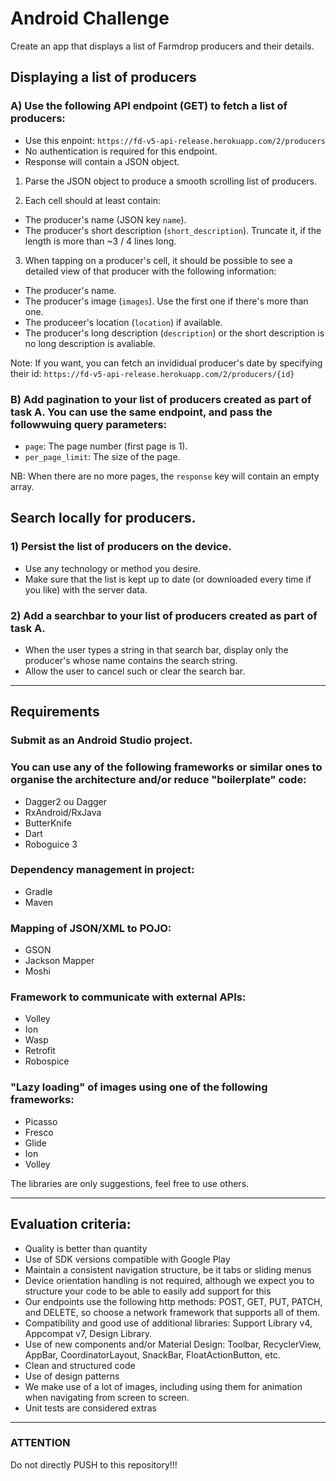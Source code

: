 # Android Challenge

Create an app that displays a list of Farmdrop producers and their details.

## Displaying a list of producers

### A) Use the following API endpoint (GET) to fetch a list of producers: 
- Use this enpoint: `https://fd-v5-api-release.herokuapp.com/2/producers`
- No authentication is required for this endpoint.
- Response will contain a JSON object.

1) Parse the JSON object to produce a smooth scrolling list of producers.

2) Each cell should at least contain:
- The producer's name (JSON key `name`).
- The producer's short description (`short_description`). Truncate it, if the length is more than ~3 / 4 lines long.

3) When tapping on a producer's cell, it should be possible to see a detailed view of that producer with the following information:
- The producer's name.
- The producer's image (`images`). Use the first one if there's more than one.
- The produceer's location (`location`) if available.
- The producer's long description (`description`) or the short description is no long description is avaliable.

Note: If you want, you can fetch an invididual producer's date by specifying their id: `https://fd-v5-api-release.herokuapp.com/2/producers/{id}`

### B) Add pagination to your list of producers created as part of task A. You can use the same endpoint, and pass the followwuing query parameters:
- `page`: The page number (first page is 1).
- `per_page_limit`: The size of the page.

NB: When there are no more pages, the `response` key will contain an empty array.

## Search locally for producers.

### 1) Persist the list of producers on the device.
- Use any technology or method you desire.
- Make sure that the list is kept up to date (or downloaded every time if you like) with the server data.

### 2) Add a searchbar to your list of producers created as part of task A.
- When the user types a string in that search bar, display only the producer's whose name contains the search string.
- Allow the user to cancel such or clear the search bar.


*****

## Requirements

### Submit as an Android Studio project.

### You can use any of the following frameworks or similar ones to organise the architecture and/or reduce "boilerplate" code:
- Dagger2 ou Dagger
- RxAndroid/RxJava
- ButterKnife
- Dart
- Roboguice 3

### Dependency management in project:
- Gradle
- Maven

### Mapping of JSON/XML to POJO:
- GSON
- Jackson Mapper
- Moshi

### Framework to communicate with external APIs:
- Volley
- Ion
- Wasp
- Retrofit
- Robospice

### "Lazy loading" of images using one of the following frameworks:
- Picasso
- Fresco
- Glide
- Ion
- Volley

The libraries are only suggestions, feel free to use others.

*****

## <a name="evaluation_criteria"/>Evaluation criteria:

- Quality is better than quantity
- Use of SDK versions compatible with Google Play
- Maintain a consistent navigation structure, be it tabs or sliding menus
- Device orientation handling is not required, although we expect you to structure your code to be able to easily add support for this
- Our endpoints use the following http methods: POST, GET, PUT, PATCH, and DELETE, so choose a network framework that supports all of them.
- Compatibility and good use of additional libraries: Support Library v4, Appcompat v7, Design Library.
- Use of new components and/or Material Design: Toolbar, RecyclerView, AppBar, CoordinatorLayout, SnackBar, FloatActionButton, etc.
- Clean and structured code
- Use of design patterns
- We make use of a lot of images, including using them for animation when navigating from screen to screen.
- Unit tests are considered extras

*****

### **ATTENTION** ###

Do not directly PUSH to this repository!!!

